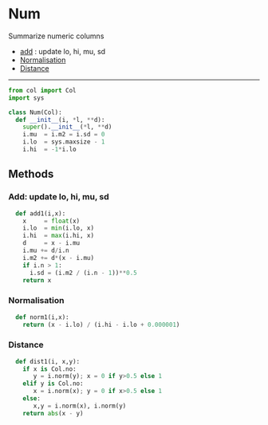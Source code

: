 # Num
Summarize numeric columns

- [add](#add-update-lo-hi-mu-sd)  : update lo, hi, mu, sd
- [Normalisation](#normalisation) 
- [Distance](#distance) 

---------------

```py
from col import Col
import sys

class Num(Col):
  def __init__(i, *l, **d):
    super().__init__(*l, **d)
    i.mu  = i.m2 = i.sd = 0
    i.lo  = sys.maxsize - 1
    i.hi  = -1*i.lo
```
## Methods
### Add: update lo, hi, mu, sd

```py
  def add1(i,x):
    x     = float(x)
    i.lo  = min(i.lo, x)
    i.hi  = max(i.hi, x)
    d     = x - i.mu
    i.mu += d/i.n
    i.m2 += d*(x - i.mu)
    if i.n > 1:
      i.sd = (i.m2 / (i.n - 1))**0.5
    return x
```
### Normalisation

```py
  def norm1(i,x):
    return (x - i.lo) / (i.hi - i.lo + 0.000001)
```
### Distance

```py
  def dist1(i, x,y):
    if x is Col.no: 
       y = i.norm(y); x = 0 if y>0.5 else 1
    elif y is Col.no: 
       x = i.norm(x); y = 0 if x>0.5 else 1
    else:
       x,y = i.norm(x), i.norm(y)
    return abs(x - y)
```
